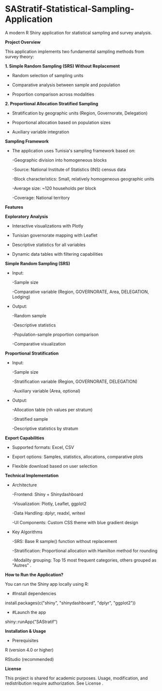 # SAStratif-Statistical-Sampling-Application

A modern R Shiny application for statistical sampling and survey analysis.

**Project Overview**

This application implements two fundamental sampling methods from survey theory:

**1. Simple Random Sampling (SRS) Without Replacement**

* Random selection of sampling units

* Comparative analysis between sample and population

* Proportion comparison across modalities

**2. Proportional Allocation Stratified Sampling**

* Stratification by geographic units (Region, Governorate, Delegation)

* Proportional allocation based on population sizes

* Auxiliary variable integration


**Sampling Framework**

* The application uses Tunisia's sampling framework based on:

   -Geographic division into homogeneous blocks

   -Source: National Institute of Statistics (INS) census data

   -Block characteristics: Small, relatively homogeneous geographic units

   -Average size: ~120 households per block

   -Coverage: National territory

**Features**

**Exploratory Analysis**

* Interactive visualizations with Plotly

* Tunisian governorate mapping with Leaflet

* Descriptive statistics for all variables

* Dynamic data tables with filtering capabilities

**Simple Random Sampling (SRS)**

* Input:

  -Sample size

  -Comparative variable (Region, GOVERNORATE, Area, DELEGATION, Lodging)

* Output:

  -Random sample

   -Descriptive statistics

   -Population-sample proportion comparison

   -Comparative visualization

**Proportional Stratification**

* Input:

   -Sample size

   -Stratification variable (Region, GOVERNORATE, DELEGATION)

   -Auxiliary variable (Area, optional)

* Output:

   -Allocation table (nh values per stratum)

   -Stratified sample

   -Descriptive statistics by stratum

**Export Capabilities**

* Supported formats: Excel, CSV

* Export options: Samples, statistics, allocations, comparative plots

* Flexible download based on user selection

**Technical Implementation**

* Architecture
  
   -Frontend: Shiny + Shinydashboard

   -Visualization: Plotly, Leaflet, ggplot2

   -Data Handling: dplyr, readxl, writexl

   -UI Components: Custom CSS theme with blue gradient design

* Key Algorithms
  
  -SRS: Base R sample() function without replacement

  -Stratification: Proportional allocation with Hamilton method for rounding

  -Modality grouping: Top 15 most frequent categories, others grouped as "Autres" .

 **How to Run the Application?**

You can run the Shiny app locally using R:

* #Install dependencies
  
install.packages(c("shiny", "shinydashboard", "dplyr", "ggplot2"))

* #Launch the app
  
shiny::runApp("SAStratif")

**Installation & Usage**

* Prerequisites
  
R (version 4.0 or higher)

RStudio (recommended)

 **License**
 
This project is shared for academic purposes. Usage, modification, and redistribution require authorization.
See License .
